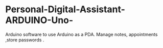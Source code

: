 # Personal-Digital-Assistant-ARDUINO-Uno-
Arduino software to use Arduino as a PDA. Manage notes, appointments ,store passwords .
